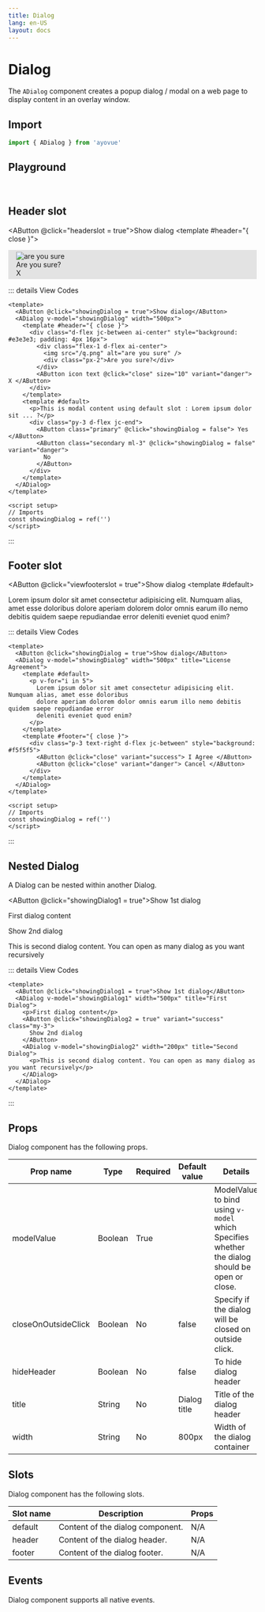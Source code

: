 ```yaml
---
title: Dialog
lang: en-US
layout: docs
---
```


<script setup lang="ts">
 import {shallowRef} from "vue"; 
import { ADialog, AButton} from '../../src/'
import { ADialogMeta } from '../../src/components/ADialog/ADialog.meta'
import PG from '../../src/playground/PG.vue'

const showingDialog = shallowRef(false);
const showingDialog1 = shallowRef(false);
const showingDialog2 = shallowRef(false);
const headerslot = shallowRef(false);
const viewfooterslot = shallowRef(false);



</script>

# Dialog

The <code>ADialog</code> component creates a popup dialog / modal on a web page to display content in an overlay window.

<!-- {{ADialogMeta.description}}. -->

## Import

```js
import { ADialog } from 'ayovue'
```

<!-- <ADialog closeOnOutsideClick width="500px" title="Dialog titles" v-model="showingDialog">
<template #footer>Footer slot</template>
<template #header>Header slot</template>
<template #default>Lorem ipsum dolar...</template>
</ADialog> -->

## Playground

<br/>

  <div>
    <PG :comp="ADialog" :comp-meta="ADialogMeta">
      <template #default="{ vModels }">
        <AButton @click="showingDialog = true">Show Dialog</AButton>
        <ADialog v-bind="vModels" v-model="showingDialog">
          <p>
            Lorem ipsum dolor sit amet, consectetur adipiscing elit, sed do eiusmod tempor incididunt ut labore et dolore magna aliqua. Ut enim ad minim veniam, quis nostrud exercitation ullamco laboris nisi ut aliquip ex ea commodo consequat. Duis aute irure dolor in reprehenderit in voluptate velit esse cillum dolore eu fugiat nulla pariatur. Excepteur sint occaecat cupidatat non proident, sunt in culpa qui officia deserunt mollit anim id est laborum
          </p>
        </ADialog>
      </template>
    </PG>

  </div>

## Header slot

<AButton @click="headerslot = true">Show dialog</AButton>
<ADialog v-model="headerslot" width="500px">
<template #header="{ close }">

<div
      class="d-flex jc-between ai-center"
      style="background: #e3e3e3; padding: 4px 16px"
    >
<div class="flex-1 d-flex ai-center">
<img src="/q.png" alt="are you sure" />
<div class="px-2">Are you sure?</div>
</div>
<AButton icon text @click="close" size="10" variant="danger">
X
</AButton>
</div>

  </template>
  <template #default>
    <p>This is modal content using default slot: Lorem ipsum dolor sit ... ?</p>
    <div class="py-3 d-flex jc-end">
      <AButton class="primary" @click="headerslot = false">
        Yes
      </AButton>
      <AButton
        class="secondary ml-3"
        @click="headerslot = false"
        variant="danger"
      >
        No
      </AButton>
    </div>

  </template>
</ADialog>

::: details View Codes

```vue
<template>
  <AButton @click="showingDialog = true">Show dialog</AButton>
  <ADialog v-model="showingDialog" width="500px">
    <template #header="{ close }">
      <div class="d-flex jc-between ai-center" style="background: #e3e3e3; padding: 4px 16px">
        <div class="flex-1 d-flex ai-center">
          <img src="/q.png" alt="are you sure" />
          <div class="px-2">Are you sure?</div>
        </div>
        <AButton icon text @click="close" size="10" variant="danger"> X </AButton>
      </div>
    </template>
    <template #default>
      <p>This is modal content using default slot : Lorem ipsum dolor sit ... ?</p>
      <div class="py-3 d-flex jc-end">
        <AButton class="primary" @click="showingDialog = false"> Yes </AButton>
        <AButton class="secondary ml-3" @click="showingDialog = false" variant="danger">
          No
        </AButton>
      </div>
    </template>
  </ADialog>
</template>

<script setup>
// Imports
const showingDialog = ref('')
</script>
```

:::

## Footer slot

<AButton @click="viewfooterslot = true">Show dialog</AButton>
<ADialog v-model="viewfooterslot" width="500px" title="License Agreement">
<template #default>

<p v-for="i in 5">
Lorem ipsum dolor sit amet consectetur adipisicing elit. Numquam alias, amet esse doloribus dolore aperiam dolorem dolor omnis earum illo nemo debitis quidem saepe repudiandae error deleniti eveniet quod enim?
</p>
</template>
<template #footer="{ close }">

  <div class="p-3 text-right d-flex jc-between" style="background: #f5f5f5">
    <AButton @click="close" variant="success"> I Agree </AButton>
    <AButton @click="close" variant="danger"> Cancel </AButton>
  </div>
  </template>
</ADialog>

::: details View Codes

```vue
<template>
  <AButton @click="showingDialog = true">Show dialog</AButton>
  <ADialog v-model="showingDialog" width="500px" title="License Agreement">
    <template #default>
      <p v-for="i in 5">
        Lorem ipsum dolor sit amet consectetur adipisicing elit. Numquam alias, amet esse doloribus
        dolore aperiam dolorem dolor omnis earum illo nemo debitis quidem saepe repudiandae error
        deleniti eveniet quod enim?
      </p>
    </template>
    <template #footer="{ close }">
      <div class="p-3 text-right d-flex jc-between" style="background: #f5f5f5">
        <AButton @click="close" variant="success"> I Agree </AButton>
        <AButton @click="close" variant="danger"> Cancel </AButton>
      </div>
    </template>
  </ADialog>
</template>

<script setup>
// Imports
const showingDialog = ref('')
</script>
```

:::

## Nested Dialog

A Dialog can be nested within another Dialog.

<AButton @click="showingDialog1 = true">Show 1st dialog</AButton>
<ADialog v-model="showingDialog1" width="500px" title="First Dialog">

  <p>First dialog content</p>
  <AButton
      @click="showingDialog2 = true"
      variant="success"
      class="my-3"
    >
      Show 2nd dialog
    </AButton>
    <ADialog
    v-model="showingDialog2"
    width="200px"
    title="Second Dialog"
  >
    <p>
      This is second dialog content. You can open as many dialog as
      you want recursively
    </p>
  </ADialog>
  </ADialog>

::: details View Codes

```vue
<template>
  <AButton @click="showingDialog1 = true">Show 1st dialog</AButton>
  <ADialog v-model="showingDialog1" width="500px" title="First Dialog">
    <p>First dialog content</p>
    <AButton @click="showingDialog2 = true" variant="success" class="my-3">
      Show 2nd dialog
    </AButton>
    <ADialog v-model="showingDialog2" width="200px" title="Second Dialog">
      <p>This is second dialog content. You can open as many dialog as you want recursively</p>
    </ADialog>
  </ADialog>
</template>
```

:::

## Props

Dialog component has the following props.

| Prop name           | Type    | Required | Default value | Details                                                                                                   |
| ------------------- | ------- | -------- | ------------- | --------------------------------------------------------------------------------------------------------- |
| modelValue          | Boolean | True     |               | ModelValue to bind using <code>v-model</code> which Specifies whether the dialog should be open or close. |
| closeOnOutsideClick | Boolean | No       | false         | Specify if the dialog will be closed on outside click.                                                    |
| hideHeader          | Boolean | No       | false         | To hide dialog header                                                                                     |
| title               | String  | No       | Dialog title  | Title of the dialog header                                                                                |
| width               | String  | No       | 800px         | Width of the dialog container                                                                             |

## Slots

Dialog component has the following slots.

| Slot name | Description                      | Props |
| --------- | -------------------------------- | ----- |
| default   | Content of the dialog component. | N/A   |
| header    | Content of the dialog header.    | N/A   |
| footer    | Content of the dialog footer.    | N/A   |

## Events

Dialog component supports all native events.
